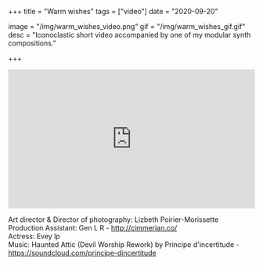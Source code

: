 +++
title = "Warm wishes"
tags = ["video"]
date = "2020-09-20"

image = "/img/warm_wishes_video.png"
gif = "/img/warm_wishes_gif.gif"
desc = "Iconoclastic short video accompanied by one of my modular synth compositions."

+++

<div style="padding:56.25% 0 0 0;position:relative;"><iframe src="https://player.vimeo.com/video/308700749?color=000000&title=0&byline=0&portrait=0" style="position:absolute;top:0;left:0;width:100%;height:100%;" frameborder="0" webkitallowfullscreen mozallowfullscreen allowfullscreen></iframe></div><script src="https://player.vimeo.com/api/player.js"></script>


Art director & Director of photography: Lizbeth Poirier-Morissette  
Production Assistant: Gen L R - http://cimmerian.co/  
Actress: Evey lp  
Music: Haunted Attic (Devil Worship Rework) by Principe d'incertitude - https://soundcloud.com/principe-dincertitude
